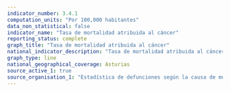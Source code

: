 ```yaml
---
indicator_number: 3.4.1
computation_units: "Por 100,000 habitantes"
data_non_statistical: false
indicator_name: "Tasa de mortalidad atribuida al cáncer"
reporting_status: complete
graph_title: "Tasa de mortalidad atribuida al cáncer"
national_indicator_description: "Tasa de mortalidad atribuida al cáncer"
graph_type: line
national_geographical_coverage: Asturias
source_active_1: true
source_organisation_1: "Estadística de defunciones según la causa de muerte, INE"
---
```

